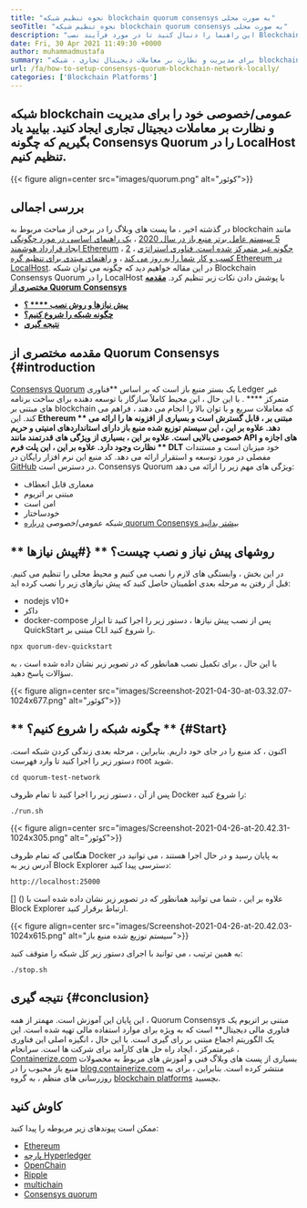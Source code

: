 ```yaml
---
title: "نحوه تنظیم شبکه blockchain quorum consensys به صورت محلی" 
seoTitle: "نحوه تنظیم شبکه blockchain quorum consensys به صورت محلی" 
description: "این راهنما را دنبال کنید تا در مورد فرآیند نصب Blockchain quorum Consensys quorum در LocalHost بیاموزید. Consensys Quorum blockchain مبتنی بر اتر منبع باز است." 
date: Fri, 30 Apr 2021 11:49:30 +0000
author: muhammadmustafa
summary: "برای مدیریت و نظارت بر معاملات دیجیتال تجاری ، شبکه blockchain عمومی/خصوصی خود را ایجاد کنید. بیایید یاد بگیریم که چگونه Consensys Quorum را در LocalHost تنظیم کنیم." 
url: /fa/how-to-setup-consensys-quorum-blockchain-network-locally/
categories: ['Blockchain Platforms']
---
```


## شبکه blockchain عمومی/خصوصی خود را برای مدیریت و نظارت بر معاملات دیجیتال تجاری ایجاد کنید. بیایید یاد بگیریم که چگونه Consensys Quorum را در LocalHost تنظیم کنیم.

{{< figure align=center src="images/quorum.png" alt="کوئور">}}


## بررسی اجمالی
در گذشته اخیر ، ما پست های وبلاگ را در برخی از مباحث مربوط به blockchain مانند [5 سیستم عامل برتر منبع باز در سال 2020][1] ، [یک راهنمای اساسی در مورد چگونگی ایجاد قرارداد هوشمند Ethereum][2] ، [2] ، [چگونه غیر متمرکز شده است. فناوری استراتژی کسب و کار شما را به روز می کند][3] ، و [راهنمای مبتدی برای تنظیم گره Ethereum در LocalHost][4]. در این مقاله خواهیم دید که چگونه می توان شبکه Blockchain Consensys Quorum را در LocalHost با پوشش دادن نکات زیر تنظیم کرد.
   **[مقدمه مختصری از Quorum Consensys][5]** 
  * **[پیش نیازها و روش نصب  **** ؟][6]**
  * **[چگونه شبکه را شروع کنیم؟][7]**
  * **[نتیجه گیری][8]**

##  **مقدمه مختصری از Quorum Consensys** {#introduction
[Consensys Quorum][9] یک بستر منبع باز است که بر اساس **فناوری Ledger غیر متمرکز  **** . با این حال ، این محیط کاملاً سازگار با توسعه دهنده برای ساخت برنامه های مبتنی بر blockchain که معاملات سریع و با توان بالا را انجام می دهند ، فراهم می کند. این  **Ethereum **  مبتنی بر ، قابل گسترش است و بسیاری از افزونه ها را ارائه می دهد. علاوه بر این ، این سیستم توزیع شده منبع باز دارای استانداردهای امنیتی و حریم خصوصی بالایی است. علاوه بر این ، بسیاری از ویژگی های قدرتمند مانند API های اجازه و نظارت وجود دارد. علاوه بر این ، این پلت فرم ** DLT**  خود میزبان است و مستندات مفصلی در مورد توسعه و استقرار ارائه می دهد. کد منبع این نرم افزار رایگان در [GitHub][10] در دسترس است.
Consensys Quorum ویژگی های مهم زیر را ارائه می دهد:
  * معماری قابل انعطاف
  * مبتنی بر اتریوم
  * امن است
  * خودساختار
  * شبکه عمومی/خصوصی
[درباره quorum Consensys بیشتر بدانید][11]

## ** **روشهای پیش نیاز و نصب چیست؟** **   {#پیش نیازها
در این بخش ، وابستگی های لازم را نصب می کنیم و محیط محلی را تنظیم می کنیم. قبل از رفتن به مرحله بعدی اطمینان حاصل کنید که پیش نیازهای زیر را نصب کرده اید:
  * nodejs v10+
  * داکر
  * docker-compose
پس از نصب پیش نیازها ، دستور زیر را اجرا کنید تا ابزار QuickStart مبتنی بر CLI را شروع کنید.
```
npx quorum-dev-quickstart
```
با این حال ، برای تکمیل نصب همانطور که در تصویر زیر نشان داده شده است ، به سؤالات پاسخ دهید.

{{< figure align=center src="images/Screenshot-2021-04-30-at-03.32.07-1024x677.png" alt="کوئور">}}


## ** **چگونه شبکه را شروع کنیم؟** **   {#Start}
اکنون ، کد منبع را در جای خود داریم. بنابراین ، مرحله بعدی زندگی کردن شبکه است.
دستور زیر را اجرا کنید تا وارد فهرست root شوید.
```
cd quorum-test-network
```
پس از آن ، دستور زیر را اجرا کنید تا تمام ظروف Docker را شروع کنید:
```
./run.sh
```

{{< figure align=center src="images/Screenshot-2021-04-26-at-20.42.31-1024x305.png" alt="کوئور">}}

هنگامی که تمام ظروف Docker به پایان رسید و در حال اجرا هستند ، می توانید در آدرس زیر به Block Explorer دسترسی پیدا کنید:
```
http://localhost:25000
```
[] ()
علاوه بر این ، شما می توانید همانطور که در تصویر زیر نشان داده شده است با Block Explorer ارتباط برقرار کنید.

{{< figure align=center src="images/Screenshot-2021-04-26-at-20.42.03-1024x615.png" alt="سیستم توزیع شده منبع باز">}}

به همین ترتیب ، می توانید با اجرای دستور زیر کل شبکه را متوقف کنید:
```
./stop.sh 
```

## نتیجه گیری   {#conclusion}
این پایان این آموزش است. مهمتر از همه ، Quorum Consensys مبتنی بر اتریوم یک فناوری مالی دیجیتال** است که به ویژه برای موارد استفاده مالی تهیه شده است. این یک الگوریتم اجماع مبتنی بر رای گیری است. با این حال ، انگیزه اصلی این فناوری غیرمتمرکز ، ایجاد راه حل های کارآمد برای شرکت ها است.
سرانجام ، [Containerize.com][12] بسیاری از پست های وبلاگ فنی و آموزش های مربوط به محصولات منبع باز محبوب را در [blog.containerize.com][13] منتشر کرده است. بنابراین ، برای به روزرسانی های منظم ، به گروه [blockchain platforms][14] بچسبید.

## کاوش کنید
ممکن است پیوندهای زیر مربوطه را پیدا کنید:
  * [Ethereum][15]
  * [پارچه Hyperledger][16]
  * [OpenChain][17]
  * [Ripple][18]
  * [multichain][19]
  * [Consensys quorum][9]

  
[1]: https://blog.containerize.com/blockchain-platforms/top-5-open-source-blockchain-platforms-in-2020/
[2]: https://blog.containerize.com/
[3]: https://blog.containerize.com/2020/11/27/how-decentralized-technology-upgrades-your-business-strategy/
[4]: https://blog.containerize.com/2020/12/23/a-beginners-guide-to-setup-ethereum-node-on-localhost/
[5]: #Introduction
[6]: #pre-requisites
[7]: #start
[8]: #Conclusion
[9]: https://products.containerize.com/blockchain-platforms/consensys-quorum
[10]: https://github.com/ConsenSys/quorum
[11]: https://consensys.net/quorum/
[12]: https://www.containerize.com/
[13]: https://blog.containerize.com/
[14]: https://products.containerize.com/blockchain-platforms/
[15]: https://products.containerize.com/blockchain-platforms/ethereum
[16]: https://products.containerize.com/blockchain-platforms/hyperledger-fabric
[17]: https://products.containerize.com/blockchain-platforms/openchain
[18]: https://products.containerize.com/blockchain-platforms/ripple
[19]: https://products.containerize.com/blockchain-platforms/multichain
